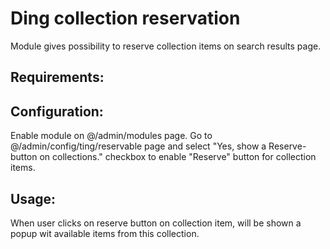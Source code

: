 Ding collection reservation
==========

Module gives possibility to reserve collection items on search results page.

## Requirements:

## Configuration:
Enable module on @/admin/modules page.
Go to @/admin/config/ting/reservable page and select "Yes, show a Reserve-button on collections." checkbox
to enable "Reserve" button for collection items.

## Usage:
When user clicks on reserve button on collection item, will be shown a popup wit available items
from this collection.
